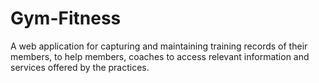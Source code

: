 # Gym-Fitness
A web application for capturing  and maintaining training records of their members, to help members, coaches to access relevant information and services offered by the practices. 
